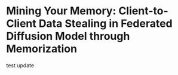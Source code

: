 # Mining Your Memory: Client-to-Client Data Stealing in Federated Diffusion Model through Memorization

test update
